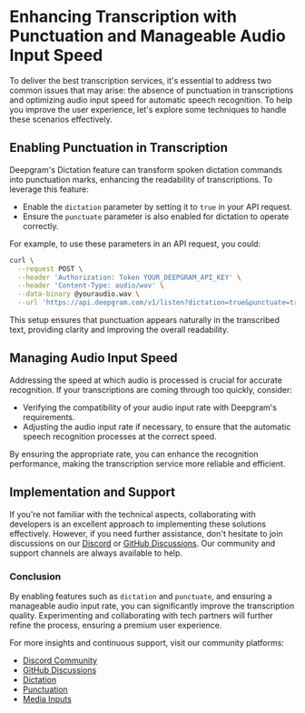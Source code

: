 # Enhancing Transcription with Punctuation and Manageable Audio Input Speed

To deliver the best transcription services, it's essential to address two common issues that may arise: the absence of punctuation in transcriptions and optimizing audio input speed for automatic speech recognition. To help you improve the user experience, let's explore some techniques to handle these scenarios effectively.

## Enabling Punctuation in Transcription

Deepgram's Dictation feature can transform spoken dictation commands into punctuation marks, enhancing the readability of transcriptions. To leverage this feature:

- Enable the `dictation` parameter by setting it to `true` in your API request.
- Ensure the `punctuate` parameter is also enabled for dictation to operate correctly.

For example, to use these parameters in an API request, you could:

```bash
curl \
  --request POST \
  --header 'Authorization: Token YOUR_DEEPGRAM_API_KEY' \
  --header 'Content-Type: audio/wav' \
  --data-binary @youraudio.wav \
  --url 'https://api.deepgram.com/v1/listen?dictation=true&punctuate=true'
```

This setup ensures that punctuation appears naturally in the transcribed text, providing clarity and improving the overall readability.

## Managing Audio Input Speed

Addressing the speed at which audio is processed is crucial for accurate recognition. If your transcriptions are coming through too quickly, consider:

- Verifying the compatibility of your audio input rate with Deepgram's requirements.
- Adjusting the audio input rate if necessary, to ensure that the automatic speech recognition processes at the correct speed.

By ensuring the appropriate rate, you can enhance the recognition performance, making the transcription service more reliable and efficient.

## Implementation and Support

If you're not familiar with the technical aspects, collaborating with developers is an excellent approach to implementing these solutions effectively. However, if you need further assistance, don't hesitate to join discussions on our [Discord](https://discord.gg/deepgram) or [GitHub Discussions](https://github.com/orgs/deepgram/discussions). Our community and support channels are always available to help.

### Conclusion

By enabling features such as `dictation` and `punctuate`, and ensuring a manageable audio input rate, you can significantly improve the transcription quality. Experimenting and collaborating with tech partners will further refine the process, ensuring a premium user experience.

For more insights and continuous support, visit our community platforms:
- [Discord Community](https://discord.gg/deepgram)
- [GitHub Discussions](https://github.com/orgs/deepgram/discussions)
- [Dictation](https://developers.deepgram.com/docs/dictation)
- [Punctuation](https://developers.deepgram.com/docs/punctuation)
- [Media Inputs](https://developers.deepgram.com/docs/media-input-settings)